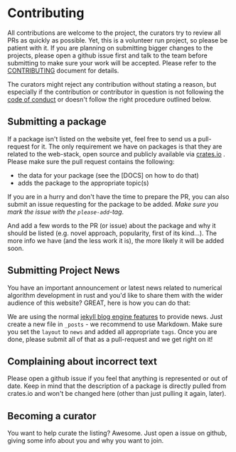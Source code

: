 # Contributing

All contributions are welcome to the project, the curators try to review all PRs as quickly as possible. Yet, this is a volunteer run project, so please be patient with it. If you are planning on submitting bigger changes to the projects, please open a github issue first and talk to the team before submitting to make sure your work will be accepted. Please refer to the  [CONTRIBUTING](./CONTRIBUTING.md) document for details.

The curators might reject any contribution without stating a reason, but especially if the contribution or contributor in question is not following the [code of conduct](./CODE_OF_CONDUCT.md) or doesn't follow the right procedure outlined below.

## Submitting a package

If a package isn't listed on the website yet, feel free to send us a pull-request for it. The only requirement we have on packages is that they are related to the web-stack, open source and publicly available via [crates.io](http://www.crates.io) . Please make sure the pull request contains the following:

 - the data for your package (see the [DOCS] on how to do that)
 - adds the package to the appropriate topic(s)

If you are in a hurry and don't have the time to prepare the PR, you can also submit an issue requesting for the package to be added. *Make sure you mark the issue with the `please-add`-tag*.

And add a few words to the PR (or issue) about the package and why it should be listed (e.g. novel approach, popularity, first of its kind...). The more info we have (and the less work it is), the more likely it will be added soon.

## Submitting Project News

You have an important announcement or latest news related to numerical algorithm development in rust and you'd like to share them with the wider audience of this website? GREAT, here is how you can do that:

We are using the normal [jekyll blog engine features](http://jekyllrb.com/docs/posts/) to provide news. Just create a new file in `_posts` - we recommend to use Markdown. Make sure you set the `layout` to `news` and added all appropriate `tags`. Once you are done, please submit all of that as a pull-request and we get right on it!


## Complaining about incorrect text

Please open a github issue if you feel that anything is represented or out of date. Keep in mind that the description of a package is directly pulled from crates.io and won't be changed here (other than just pulling it again, later).

## Becoming a curator

You want to help curate the listing? Awesome. Just open a issue on github, giving some info about you and why you want to join.

